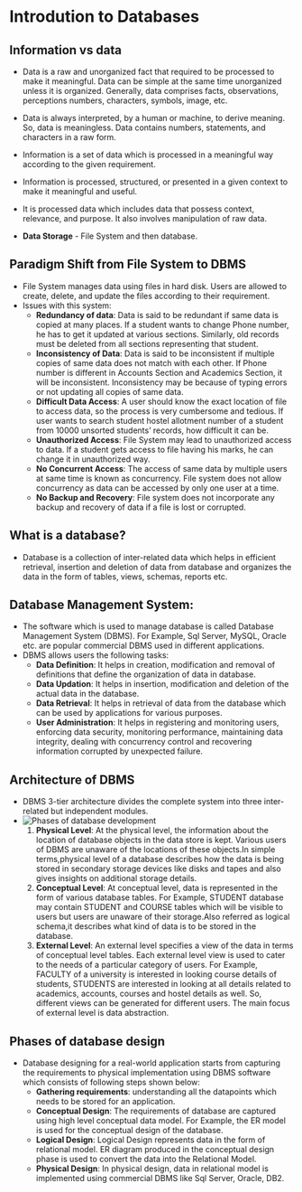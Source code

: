 # Introdution to Databases
## Information vs data
- Data is a raw and unorganized fact that required to be processed to make it meaningful. Data can be simple at the same time unorganized unless it is organized. Generally, data comprises facts, observations, perceptions numbers, characters, symbols, image, etc.
- Data is always interpreted, by a human or machine, to derive meaning. So, data is meaningless. Data contains numbers, statements, and characters in a raw form.
- Information is a set of data which is processed in a meaningful way according to the given requirement. 
- Information is processed, structured, or presented in a given context to make it meaningful and useful.
- It is processed data which includes data that possess context, relevance, and purpose. It also involves manipulation of raw data.

- **Data Storage** - File System and then database.
## Paradigm Shift from File System to DBMS
-  File System manages data using files in hard disk. Users are allowed to create, delete, and update the files according to their requirement.
-  Issues with this system:
   -  **Redundancy of data**: Data is said to be redundant if same data is copied at many places. If a student wants to change Phone number, he has to get it updated at various sections. Similarly, old records must be deleted from all sections representing that student.
    - **Inconsistency of Data**: Data is said to be inconsistent if multiple copies of same data does not match with each other. If Phone number is different in Accounts Section and Academics Section, it will be inconsistent. Inconsistency may be because of typing errors or not updating all copies of same data.
    - **Difficult Data Access**: A user should know the exact location of file to access data, so the process is very cumbersome and tedious. If user wants to search student hostel allotment number of a student from 10000 unsorted students’ records, how difficult it can be.
    - **Unauthorized Access**: File System may lead to unauthorized access to data. If a student gets access to file having his marks, he can change it in unauthorized way.
    - **No Concurrent Access**: The access of same data by multiple users at same time is known as concurrency. File system does not allow concurrency as data can be accessed by only one user at a time.
    - **No Backup and Recovery**: File system does not incorporate any backup and recovery of data if a file is lost or corrupted.
## What is a database?
- Database is a collection of inter-related data which helps in efficient retrieval, insertion and deletion of data from database and organizes the data in the form of tables, views, schemas, reports etc.  
## Database Management System: 
- The software which is used to manage database is called Database Management System (DBMS). For Example, Sql Server, MySQL, Oracle etc. are popular commercial DBMS used in different applications. 
- DBMS allows users the following tasks:
  - **Data Definition**: It helps in creation, modification and removal of definitions that define the organization of data in database.
  - **Data Updation**: It helps in insertion, modification and deletion of the actual data in the database.
  - **Data Retrieval**: It helps in retrieval of data from the database which can be used by applications for various purposes.
  - **User Administration**: It helps in registering and monitoring users, enforcing data security, monitoring performance, maintaining data integrity, dealing with concurrency control and recovering information corrupted by unexpected failure.
## Architecture of DBMS
- DBMS 3-tier architecture divides the complete system into three inter-related but independent modules.
- ![Phases of database development](https://github.com/Tech-Training-2021/Neosoft-dotnet/blob/main/04/Images/dbms-3tier.jpg)
    1. **Physical Level**: At the physical level, the information about the location of database objects in the data store is kept. Various users of DBMS are unaware of the locations of these objects.In simple terms,physical level of a database describes how the data is being stored in secondary storage devices like disks and tapes and also gives insights on additional storage details.
    2. **Conceptual Level**: At conceptual level, data is represented in the form of various database tables. For Example, STUDENT database may contain STUDENT and COURSE tables which will be visible to users but users are unaware of their storage.Also referred as logical schema,it describes what kind of data is to be stored in the database.
    3. **External Level**:  An external level specifies a view of the data in terms of conceptual level tables.  Each external level view is used to cater to the needs of a particular category of users. For Example, FACULTY of a university is interested in looking course details of students, STUDENTS are interested in looking at all details related to academics, accounts, courses and hostel details as well. So, different views can be generated for different users. The main focus of external level is data abstraction.
## Phases of database design
- Database designing for a real-world application starts from capturing the requirements to physical implementation using DBMS software which consists of following steps shown below:
  - **Gathering requirements**: understanding all the datapoints which needs to be stored for an application.
  - **Conceptual Design**: The requirements of database are captured using high level conceptual data model. For Example, the ER model is used for the conceptual design of the database.
  - **Logical Design**: Logical Design represents data in the form of relational model. ER diagram produced in the conceptual design phase is used to convert the data into the Relational Model.
  - **Physical Design**: In physical design, data in relational model is implemented using commercial DBMS like Sql Server, Oracle, DB2.